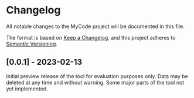 # Changelog

All notable changes to the MyCode project will be documented in this file.

The format is based on [Keep a Changelog](https://keepachangelog.com/en/1.0.0/),
and this project adheres to [Semantic Versioning](https://semver.org/spec/v2.0.0.html).

## [0.0.1] - 2023-02-13
Initial preview release of the tool for evaluation purposes only. Data may be deleted
at any time and without warning. Some major parts of the tool not yet implemented.

